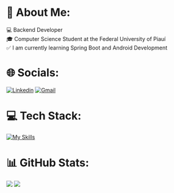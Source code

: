 # 👋 About Me:
💻 Backend Developer<br>🎓 Computer Science Student at the Federal University of Piauí<br>✅ I am currently learning Spring Boot and Android Development

# 🌐 Socials:
[![Linkedin]( https://img.shields.io/badge/LinkedIn-0077B5?style=for-the-badge&logo=linkedin&logoColor=white)](https://www.linkedin.com/in/joão-filipe-batista-4b3640212/)
[![Gmail](https://img.shields.io/badge/Gmail-c14438?style=for-the-badge&logo=Gmail&logoColor=white&link=mailto:joaofilipeb045@gmail.com)](mailto:joaofilipeb045@gmail.com/)

# 💻 Tech Stack:
[![My Skills](https://skillicons.dev/icons?i=js,ts,py,java,kotlin,androidstudio,spring,nestjs,django,react,nextjs,materialui,postgres,mysql,mongodb,linux,docker,git&perline=10)](https://skillicons.dev)

# 📊 GitHub Stats:
![](https://github-readme-streak-stats.herokuapp.com/?user=JFBatista023&theme=blue-green&hide_border=false)
![](https://github-readme-stats-git-masterrstaa-rickstaa.vercel.app/api/top-langs/?username=JFBatista023&theme=blue-green&hide_border=false&include_all_commits=false&count_private=false&layout=compact)
